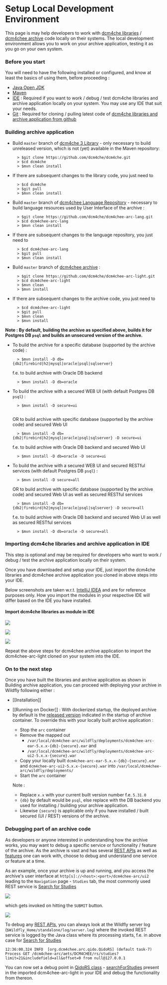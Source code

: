 # Setup Local Development Environment

This page is may help developers to work with [dcm4che libraries](https://github.com/dcm4che/dcm4che) / [dcm4chee archive](https://github.com/dcm4che/dcm4chee-arc-light) code locally on their systems. The local development environment allows you to work on your archive application, testing it as you go on your own system.

### Before you start

You will need to have the following installed or configured, and know at least the basics of using them, before proceeding :

* [Java Open JDK](https://www.oracle.com/java/technologies/downloads/)
* [Maven](https://maven.apache.org/)
* [IDE](https://www.jetbrains.com/idea/download) : Required if you want to work / debug / test dcm4che libraries and archive application locally on your system. You may use any IDE that suit your needs.
* [Git](https://github.com/git-guides/install-git) : Required for cloning / pulling latest code of [dcm4che libraries and archive application from github](https://github.com/dcm4che)

### Building archive application

*   Build `master` branch of [dcm4che 3 Library](https://github.com/dcm4che/dcm4che) - only necessary to build unreleased version, which is not (yet) available in the Maven repository:

    ```
      > $git clone https://github.com/dcm4che/dcm4che.git
      > $cd dcm4che
      > $mvn clean install
    ```
*   If there are subsequent changes to the library code, you just need to

    ```
      > $cd dcm4che
      > $git pull
      > $mvn clean install
    ```
*   Build `master` branch of [dcm4chee Language Repository](https://github.com/dcm4che/dcm4chee-arc-lang) - necessary to build language resources used by User Interface of the archive :

    ```
      > $git clone https://github.com/dcm4che/dcm4chee-arc-lang.git
      > $cd dcm4chee-arc-lang
      > $mvn clean install
    ```
*   If there are subsequent changes to the language repository, you just need to

    ```
      > $cd dcm4chee-arc-lang
      > $git pull
      > $mvn clean install
    ```
*   Build `master` branch of [dcm4chee archive](https://github.com/dcm4che/dcm4chee-arc-light) :

    ```
      > $git clone https://github.com/dcm4che/dcm4chee-arc-light.git
      > $cd dcm4chee-arc-light
      > $mvn clean
      > $mvn install
    ```
*   If there are subsequent changes to the archive code, you just need to

    ```
      > $cd dcm4chee-arc-light
      > $git pull
      > $mvn clean
      > $mvn install
    ```

**Note : By default, building the archive as specified above, builds it for Postgres DB `psql` and builds an unsecured version of the archive.**

*   To build the archive for a specific database (supported by the archive code) :

    ```
      > $mvn install -D db={db2|firebird|h2|mysql|oracle|psql|sqlserver}
    ```

    f.e. to build archive with Oracle DB backend

    ```
      > $mvn install -D db=oracle
    ```
*   To build the archive with a secured WEB UI (with default Postgres DB `psql`) :

    ```
      > $mvn install -D secure=ui
      
    ```

    OR to build archive with specific database (supported by the archive code) and secured Web UI

    ```
      > $mvn install -D db={db2|firebird|h2|mysql|oracle|psql|sqlserver} -D secure=ui
    ```

    f.e. to build archive with Oracle DB backend and secured Web UI

    ```
      > $mvn install -D db=oracle -D secure=ui
    ```
*   To build the archive with a secured WEB UI and secured RESTful services (with default Postgres DB `psql`) :

    ```
      > $mvn install -D secure=all
    ```

    OR to build archive with specific database (supported by the archive code) and secured Web UI as well as secured RESTful services

    ```
      > $mvn install -D db={db2|firebird|h2|mysql|oracle|psql|sqlserver} -D secure=all
    ```

    f.e. to build archive with Oracle DB backend and secured Web UI as well as secured RESTful services

    ```
      > $mvn install -D db=oracle -D secure=all
    ```

### Importing dcm4che libraries and archive application in IDE

This step is optional and may be required for developers who want to work / debug / test the archive application locally on their system.

Once you have downloaded and setup your IDE, just import the dcm4che libraries and dcm4chee archive application you cloned in above steps into your IDE.

Below screenshots are taken w.r.t. [IntelliJ IDEA](https://www.jetbrains.com/idea/) and are for reference purposes only. How you import the modules in your respective IDE will differ based on the IDE you have installed.

#### Import dcm4che libraries as module in IDE

![](https://raw.githubusercontent.com/wiki/dcm4che/dcm4chee-arc-light/images/get-started-tutorials/set-up-local-development-env/module-from-existing-sources.png)

![](https://raw.githubusercontent.com/wiki/dcm4che/dcm4chee-arc-light/images/get-started-tutorials/set-up-local-development-env/select-dcm4che.png)

![](https://raw.githubusercontent.com/wiki/dcm4che/dcm4chee-arc-light/images/get-started-tutorials/set-up-local-development-env/import-module-from-ext-model.png)

Repeat the above steps for dcm4chee archive application to import the dcm4chee-arc-light cloned on your system into the IDE.

### On to the next step

Once you have built the libraries and archive application as shown in Building archive application, you can proceed with deploying your archive in Wildfly following either :

* \[\[Installation]]
*   \[\[Running on Docker]] : With dockerized startup, the deployed archive by default is the [released version](https://github.com/dcm4che/dcm4chee-arc-light/releases) indicated in the startup of archive container. To override this with your locally built archive application :

    * Stop the `arc` container
    * Remove the mapped out
      * `/var/local/dcm4chee-arc/wildfly/deployments/dcm4chee-arc-ear-5.x.x-{db}-{secure}.ear` and
      * `/var/local/dcm4chee-arc/wildfly/deployments/dcm4chee-arc-ui2-5.x.x-{secure}.war`
    * Copy your locally built `dcm4chee-arc-ear-5.x.x-{db}-{secure}.ear` and `dcm4chee-arc-ui2-5.x.x-{secure}.war` into `/var/local/dcm4chee-arc/wildfly/deployments/`
    * Start the `arc` container

    Note :

    * Replace `x.x` with your current built version number f.e. `5.31.0`
    * `{db}` by default would be `psql`, else replace with the DB backend you used for installing / building your archive application.
    * Likewise `{secure}` is applicable only if you have installed / built secured (UI / REST) versions of the archive.

### Debugging part of an archive code

As developers or anyone interested in understanding how the archive works, you may want to debug a specific service or functionality / feature of the archive. As the archive is vast and has several [REST APIs](https://petstore.swagger.io/index.html?url=https://dcm4che.github.io/dcm4chee-arc-light/swagger/openapi.json) as well as [features](https://github.com/dcm4che/dcm4chee-arc-light/wiki/HowTo-Guides) one can work with, choose to debug and understand one service or feature at a time.

As an example, once your archive is up and running, and you access the archive's user interface at `http[s]://<host>:<port>/dcm4chee-arc/ui2` leading to the `Navigation` page - `Studies` tab, the most commonly used REST service is [Search for Studies](https://petstore.swagger.io/index.html?url=https://dcm4che.github.io/dcm4chee-arc-light/swagger/openapi.json#/QIDO-RS/SearchForStudies)

![](https://raw.githubusercontent.com/wiki/dcm4che/dcm4chee-arc-light/images/get-started-tutorials/set-up-local-development-env/search-studies-REST-service.png)

which gets invoked on hitting the `SUBMIT` button.

![](https://raw.githubusercontent.com/wiki/dcm4che/dcm4chee-arc-light/images/get-started-tutorials/set-up-local-development-env/debug-search-studies.png)

To debug any [REST APIs](https://petstore.swagger.io/index.html?url=https://dcm4che.github.io/dcm4chee-arc-light/swagger/openapi.json), you can always look at the Wildfly server log (`$Wildfly_Home/standalone/log/server.log`) where the invoked REST service is logged by the Java class where its processing starts, f.e. in above case for [Search for Studies](https://petstore.swagger.io/index.html?url=https://dcm4che.github.io/dcm4chee-arc-light/swagger/openapi.json#/QIDO-RS/SearchForStudies)

```
12:36:00,324 INFO  [org.dcm4chee.arc.qido.QidoRS] (default task-7) Process GET /dcm4chee-arc/aets/DCM4CHEE/rs/studies?limit=21&includefield=all&offset=0 from null@127.0.0.1
```

You can now set a debug point in [QidoRS class](https://github.com/dcm4che/dcm4chee-arc-light/blob/master/dcm4chee-arc-qido/src/main/java/org/dcm4chee/arc/qido/QidoRS.java) - [searchForStudies](https://github.com/dcm4che/dcm4chee-arc-light/blob/master/dcm4chee-arc-qido/src/main/java/org/dcm4chee/arc/qido/QidoRS.java#L253) present in the imported dcm4chee-arc-light in your IDE and debug the functionality from thereon.
